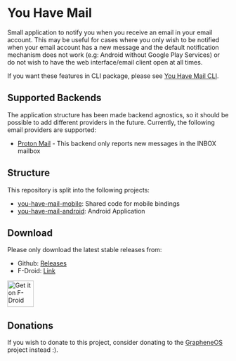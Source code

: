 # You Have Mail

Small application to notify you when you receive an email in your email account. This may be useful for cases where
you only wish to be notified when your email account has a new message and the default notification mechanism
does not work (e.g: Android without Google Play Services) or do not wish to have the web interface/email client open at
all times.

If you want these features in CLI package, please see [You Have Mail CLI](https://github.com/LeanderBB/you-have-mail-cli).

## Supported Backends

The application structure has been made backend agnostics, so it should be possible to add different providers in the
future. Currently, the following email providers are supported:

* [Proton Mail](https://mail.proton.me) - This backend only reports new messages in the INBOX mailbox

## Structure

This repository is split into the following projects:

* [you-have-mail-mobile](you-have-mail-mobile): Shared code for mobile bindings
* [you-have-mail-android](you-have-mail-android): Android Application

## Download

Please only download the latest stable releases from:

* Github: [Releases](https://github.com/LeanderBB/you-have-mail/releases)
* F-Droid: [Link](https://f-droid.org/packages/dev.lbeernaert.youhavemail/)

[<img src="https://f-droid.org/badge/get-it-on.png" alt="Get it on F-Droid" height="60">](https://f-droid.org/packages/dev.lbeernaert.youhavemail/)


## Donations

If you wish to donate to this project, consider donating to the
[GrapheneOS](https://grapheneos.org/donate) project instead :).
